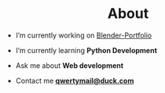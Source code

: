 <h1 align="center">About</h1>


- I’m currently working on [Blender-Portfolio](https://github.com/QwertyIsCoding/Blender-Portfolio)

- I’m currently learning **Python Development**

- Ask me about **Web development**

- Contact me **qwertymail@duck.com**

